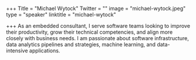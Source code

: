 +++
Title = "Michael Wytock"
Twitter = ""
image = "michael-wytock.jpeg"
type = "speaker"
linktitle = "michael-wytock"

+++
As an embedded consultant, I serve software teams looking to improve their productivity, grow their technical competencies, and align more closely with business needs. I am passionate about software infrastructure, data analytics pipelines and strategies, machine learning, and data-intensive applications.

